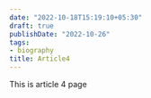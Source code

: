 ```yaml
---
date: "2022-10-18T15:19:10+05:30"
draft: true
publishDate: "2022-10-26"
tags:
- biography
title: Article4
---
```


This is article 4 page